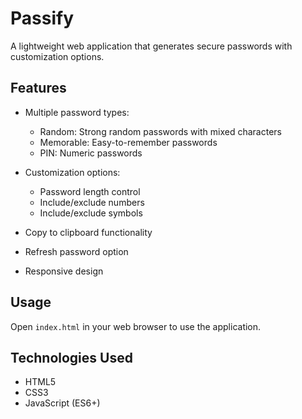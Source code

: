# Passify

A lightweight web application that generates secure passwords with customization options.

## Features

- Multiple password types:
  - Random: Strong random passwords with mixed characters
  - Memorable: Easy-to-remember passwords
  - PIN: Numeric passwords
  
- Customization options:
  - Password length control
  - Include/exclude numbers
  - Include/exclude symbols
  
- Copy to clipboard functionality
- Refresh password option
- Responsive design

## Usage

Open `index.html` in your web browser to use the application.

## Technologies Used

- HTML5
- CSS3
- JavaScript (ES6+)
